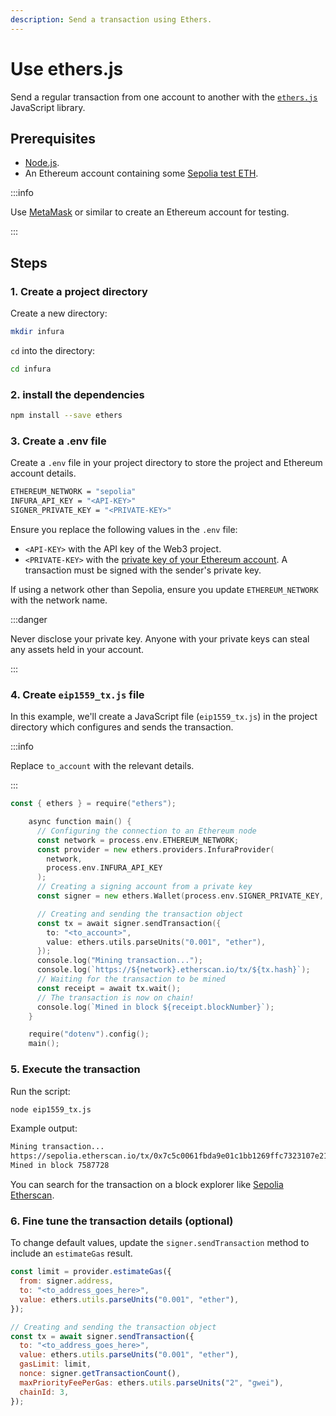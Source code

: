 ```yaml
---
description: Send a transaction using Ethers.
---
```


# Use ethers.js

Send a regular transaction from one account to another with the [`ethers.js`](https://docs.ethers.io/v5/) JavaScript library.

## Prerequisites

- [Node.js](https://nodejs.org/en/download/).
- An Ethereum account containing some [Sepolia test ETH](https://www.infura.io/faucet).

:::info

Use [MetaMask](https://metamask.io) or similar to create an Ethereum account for testing.

:::

## Steps

### 1. Create a project directory

Create a new directory:

```bash
mkdir infura
```

`cd` into the directory:

```bash
cd infura
```

### 2. install the dependencies

```bash
npm install --save ethers
```

### 3. Create a .env file

Create a `.env` file in your project directory to store the project and Ethereum account details.

```bash
ETHEREUM_NETWORK = "sepolia"
INFURA_API_KEY = "<API-KEY>"
SIGNER_PRIVATE_KEY = "<PRIVATE-KEY>"
```

Ensure you replace the following values in the `.env` file:

- `<API-KEY>` with the API key of the Web3 project.
- `<PRIVATE-KEY>` with the [private key of your Ethereum account](https://metamask.zendesk.com/hc/en-us/articles/360015289632-How-to-Export-an-Account-Private-Key). A transaction must be signed with the sender's private key.

If using a network other than Sepolia, ensure you update `ETHEREUM_NETWORK` with the network name.

:::danger

Never disclose your private key. Anyone with your private keys can steal any assets held in your account.

:::

### 4. Create `eip1559_tx.js` file

In this example, we'll create a JavaScript file (`eip1559_tx.js`) in the project directory which configures and sends the transaction.

:::info

Replace `to_account` with the relevant details.

:::

```go
const { ethers } = require("ethers");

    async function main() {
      // Configuring the connection to an Ethereum node
      const network = process.env.ETHEREUM_NETWORK;
      const provider = new ethers.providers.InfuraProvider(
        network,
        process.env.INFURA_API_KEY
      );
      // Creating a signing account from a private key
      const signer = new ethers.Wallet(process.env.SIGNER_PRIVATE_KEY, provider);

      // Creating and sending the transaction object
      const tx = await signer.sendTransaction({
        to: "<to_account>",
        value: ethers.utils.parseUnits("0.001", "ether"),
      });
      console.log("Mining transaction...");
      console.log(`https://${network}.etherscan.io/tx/${tx.hash}`);
      // Waiting for the transaction to be mined
      const receipt = await tx.wait();
      // The transaction is now on chain!
      console.log(`Mined in block ${receipt.blockNumber}`);
    }

    require("dotenv").config();
    main();
```

### 5. Execute the transaction

Run the script:

```bash
node eip1559_tx.js
```

Example output:

```bash
Mining transaction...
https://sepolia.etherscan.io/tx/0x7c5c0061fbda9e01c1bb1269ffc7323107e2116d8f7327ee945aecc7c33d21c8
Mined in block 7587728
```

You can search for the transaction on a block explorer like [Sepolia Etherscan](https://www.infura.io/faucet).

### 6. Fine tune the transaction details (optional)

To change default values, update the `signer.sendTransaction` method to include an `estimateGas` result.

```javascript
const limit = provider.estimateGas({
  from: signer.address,
  to: "<to_address_goes_here>",
  value: ethers.utils.parseUnits("0.001", "ether"),
});

// Creating and sending the transaction object
const tx = await signer.sendTransaction({
  to: "<to_address_goes_here>",
  value: ethers.utils.parseUnits("0.001", "ether"),
  gasLimit: limit,
  nonce: signer.getTransactionCount(),
  maxPriorityFeePerGas: ethers.utils.parseUnits("2", "gwei"),
  chainId: 3,
});
```
